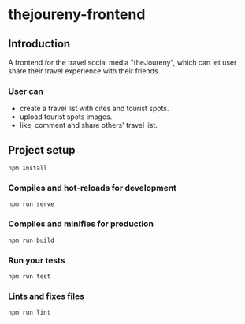 # thejoureny-frontend

## Introduction
A frontend for the travel social media "theJoureny", which can let user share their travel experience with their friends.

### User can
+ create a travel list with cites and tourist spots.
+ upload tourist spots images.
+ like, comment and share others' travel list.

## Project setup
```
npm install
```

### Compiles and hot-reloads for development
```
npm run serve
```

### Compiles and minifies for production
```
npm run build
```

### Run your tests
```
npm run test
```

### Lints and fixes files
```
npm run lint
```
